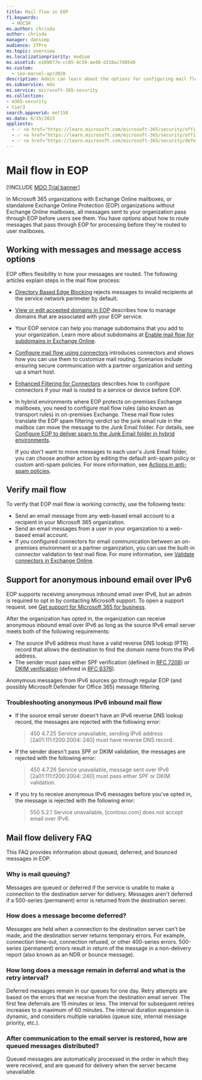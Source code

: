 ```yaml
---
title: Mail flow in EOP
f1.keywords: 
  - NOCSH
ms.author: chrisda
author: chrisda
manager: dansimp
audience: ITPro
ms.topic: overview
ms.localizationpriority: medium
ms.assetid: e109077e-cc85-4c19-ae40-d218ac7d0548
ms.custom: 
  - seo-marvel-apr2020
description: Admin can learn about the options for configuring mail flow and routing in Exchange Online Protection (EOP).
ms.subservice: mdo
ms.service: microsoft-365-security
ms.collection: 
- m365-security
- tier3
search.appverid: met150
ms.date: 6/15/2023
appliesto:
  - ✅ <a href="https://learn.microsoft.com/microsoft-365/security/office-365-security/eop-about" target="_blank">Exchange Online Protection</a>
  - ✅ <a href="https://learn.microsoft.com/microsoft-365/security/office-365-security/mdo-security-comparison#defender-for-office-365-plan-1-vs-plan-2-cheat-sheet" target="_blank">Microsoft Defender for Office 365 plan 1 and plan 2</a>
  - ✅ <a href="https://learn.microsoft.com/microsoft-365/security/defender/microsoft-365-defender" target="_blank">Microsoft 365 Defender</a>
---
```


# Mail flow in EOP

[!INCLUDE [MDO Trial banner](../includes/mdo-trial-banner.md)]

In Microsoft 365 organizations with Exchange Online mailboxes, or standalone Exchange Online Protection (EOP) organizations without Exchange Online mailboxes, all messages sent to your organization pass through EOP before users see them. You have options about how to route messages that pass through EOP for processing before they're routed to user mailboxes.

## Working with messages and message access options

EOP offers flexibility in how your messages are routed. The following articles explain steps in the mail flow process:

- [Directory Based Edge Blocking](/exchange/mail-flow-best-practices/use-directory-based-edge-blocking) rejects messages to invalid recipients at the service network perimeter by default.

- [View or edit accepted domains in EOP](/exchange/mail-flow-best-practices/manage-accepted-domains/manage-accepted-domains) describes how to manage domains that are associated with your EOP service.

- Your EOP service can help you manage subdomains that you add to your organization. Learn more about subdomains at [Enable mail flow for subdomains in Exchange Online](/exchange/mail-flow-best-practices/manage-accepted-domains/enable-mail-flow-for-subdomains).

- [Configure mail flow using connectors](/exchange/mail-flow-best-practices/use-connectors-to-configure-mail-flow/use-connectors-to-configure-mail-flow) introduces connectors and shows how you can use them to customize mail routing. Scenarios include ensuring secure communication with a partner organization and setting up a smart host.

- [Enhanced Filtering for Connectors](/exchange/mail-flow-best-practices/use-connectors-to-configure-mail-flow/enhanced-filtering-for-connectors) describes how to configure connectors if your mail is routed to a service or device before EOP.

- In hybrid environments where EOP protects on-premises Exchange mailboxes, you need to configure mail flow rules (also known as transport rules) in on-premises Exchange. These mail flow rules translate the EOP spam filtering verdict so the junk email rule in the mailbox can move the message to the Junk Email folder. For details, see [Configure EOP to deliver spam to the Junk Email folder in hybrid environments](/exchange/standalone-eop/configure-eop-spam-protection-hybrid).

  If you don't  want to move messages to each user's Junk Email folder, you can choose another action by editing the default anti-spam policy or custom anti-spam policies. For more information, see [Actions in anti-spam policies](anti-spam-protection-about.md#actions-in-anti-spam-policies).

## Verify mail flow

To verify that EOP mail flow is working correctly, use the following tests:

- Send an email message from any web-based email account to a recipient in your Microsoft 365 organization.
- Send an email messages from a user in your organization to a web-based email account.
- If you configured connectors for email communication between an on-premises environment or a partner organization, you can use the built-in connector validation to test mail flow. For more information, see [Validate connectors in Exchange Online](/exchange/mail-flow-best-practices/use-connectors-to-configure-mail-flow/validate-connectors).

## Support for anonymous inbound email over IPv6

EOP supports receiving anonymous inbound email over IPv6, but an admin is required to opt in by contacting Microsoft support. To open a support request, see [Get support for Microsoft 365 for business](/microsoft-365/admin/get-help-support).

After the organization has opted in, the organization can receive anonymous inbound email over IPv6 as long as the source IPv6 email server meets both of the following requirements:

- The source IPv6 address must have a valid reverse DNS lookup (PTR) record that allows the destination to find the domain name from the IPv6 address.
- The sender must pass either SPF verification (defined in [RFC 7208](https://tools.ietf.org/html/rfc7208)) or [DKIM verification](http://dkim.org/) (defined in [RFC 6376](https://www.rfc-editor.org/rfc/rfc6376.txt)).

Anonymous messages from IPv6 sources go through regular EOP (and possibly Microsoft Defender for Office 365) message filtering.

### Troubleshooting anonymous IPv6 inbound mail flow

- If the source email server doesn't have an IPv6 reverse DNS lookup record, the messages are rejected with the following error:

  > 450 4.7.25 Service unavailable, sending IPv6 address [2a01:111:f200:2004::240] must have reverse DNS record.

- If the sender doesn't pass SPF or DKIM validation, the messages are rejected with the following error:

  > 450 4.7.26 Service unavailable, message sent over IPv6 [2a01:111:f200:2004::240] must pass either SPF or DKIM validation.

- If you try to receive anonymous IPv6 messages before you've opted in, the message is rejected with the following error:

  > 550 5.2.1 Service unavailable, [contoso.com] does not accept email over IPv6.

## Mail flow delivery FAQ

This FAQ provides information about queued, deferred, and bounced messages in EOP.

### Why is mail queuing?

Messages are queued or deferred if the service is unable to make a connection to the destination server for delivery. Messages aren't deferred if a 500-series (permanent) error is returned from the destination server.

### How does a message become deferred?

Messages are held when a connection to the destination server can't be made, and the destination server returns temporary errors. For example, connection time-out, connection refused, or other 400-series errors. 500-series (permanent) errors result in return of the message in a non-delivery report (also known as an NDR or bounce message).

### How long does a message remain in deferral and what is the retry interval?

Deferred messages remain in our queues for one day. Retry attempts are based on the errors that we receive from the destination email server. The first few deferrals are 15 minutes or less. The interval for subsequent retries increases to a maximum of 60 minutes. The interval duration expansion is dynamic, and considers multiple variables (queue size, internal message priority, etc.).

### After communication to the email server is restored, how are queued messages distributed?

Queued messages are automatically processed in the order in which they were received, and are queued for delivery when the server became unavailable.

